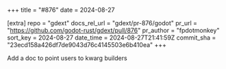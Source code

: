 +++
title = "#876"
date = 2024-08-27

[extra]
repo = "gdext"
docs_rel_url = "gdext/pr-876/godot"
pr_url = "https://github.com/godot-rust/gdext/pull/876"
pr_author = "fpdotmonkey"
sort_key = 2024-08-27
date_time = 2024-08-27T21:41:59Z
commit_sha = "23ecd158a426df7de9043d76c4145503e6b410ea"
+++

Add a doc to point users to kwarg builders
